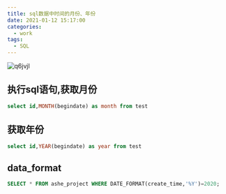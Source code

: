 ```yaml
---
title: sql数据中时间的月份、年份
date: 2021-01-12 15:17:00
categories:
  - work
tags:
  - SQL
---
```


![q6jvjl](https://gitee.com/snowyan/image/raw/master/md/wallhaven-q6jvjl.jpg)
<!-- more -->
## 执行sql语句,获取月份

```sql
select id,MONTH(begindate) as month from test
```

## 获取年份

```sql
select id,YEAR(begindate) as year from test
```

## data_format

```sql
SELECT * FROM ashe_project WHERE DATE_FORMAT(create_time,'%Y')=2020;
```